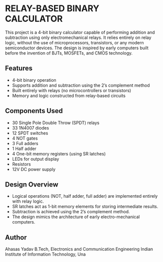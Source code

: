 # RELAY-BASED BINARY CALCULATOR

This project is a 4-bit binary calculator capable of performing addition and subtraction using only electromechanical relays. It relies entirely on relay logic, without the use of microprocessors, transistors, or any modern semiconductor devices. The design is inspired by early computers built before the invention of BJTs, MOSFETs, and CMOS technology.

## Features

- 4-bit binary operation
- Supports addition and subtraction using the 2’s complement method
- Built entirely with relays (no microcontrollers or transistors)
- Memory and logic constructed from relay-based circuits

## Components Used

- 30 Single Pole Double Throw (SPDT) relays
- 33 1N4007 diodes
- 12 SPDT switches
- 4 NOT gates
- 3 Full adders
- 1 Half adder
- 4 One-bit memory registers (using SR latches)
- LEDs for output display
- Resistors
- 12V DC power supply

## Design Overview

- Logical operations (NOT, half adder, full adder) are implemented entirely with relay logic.
- SR latches act as 1-bit memory elements for storing intermediate results.
- Subtraction is achieved using the 2’s complement method.
- The design mimics the architecture of early electro-mechanical computers.


## Author

Ahasas Yadav
B.Tech, Electronics and Communication Engineering
Indian Institute of Information Technology, Una
